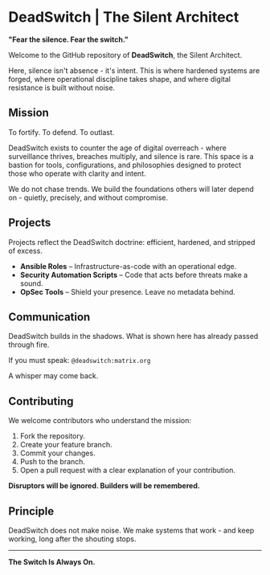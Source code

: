 # DeadSwitch | The Silent Architect

**"Fear the silence. Fear the switch."**

Welcome to the GitHub repository of **DeadSwitch**, the Silent Architect.

Here, silence isn't absence - it's intent.
This is where hardened systems are forged, where operational discipline takes shape, and where digital resistance is built without noise.

## Mission

To fortify. To defend. To outlast.

DeadSwitch exists to counter the age of digital overreach - where surveillance thrives, breaches multiply, and silence is rare.
This space is a bastion for tools, configurations, and philosophies designed to protect those who operate with clarity and intent.

We do not chase trends.
We build the foundations others will later depend on - quietly, precisely, and without compromise.

## Projects

Projects reflect the DeadSwitch doctrine: efficient, hardened, and stripped of excess.

- **Ansible Roles** – Infrastructure-as-code with an operational edge.
- **Security Automation Scripts** – Code that acts before threats make a sound.
- **OpSec Tools** – Shield your presence. Leave no metadata behind.

## Communication

DeadSwitch builds in the shadows. What is shown here has already passed through fire.

If you must speak:
`@deadswitch:matrix.org`

A whisper may come back.

## Contributing

We welcome contributors who understand the mission:

1. Fork the repository.
2. Create your feature branch.
3. Commit your changes.
4. Push to the branch.
5. Open a pull request with a clear explanation of your contribution.

**Disruptors will be ignored. Builders will be remembered.**

## Principle

DeadSwitch does not make noise.
We make systems that work - and keep working, long after the shouting stops.

---
**The Switch Is Always On.**
